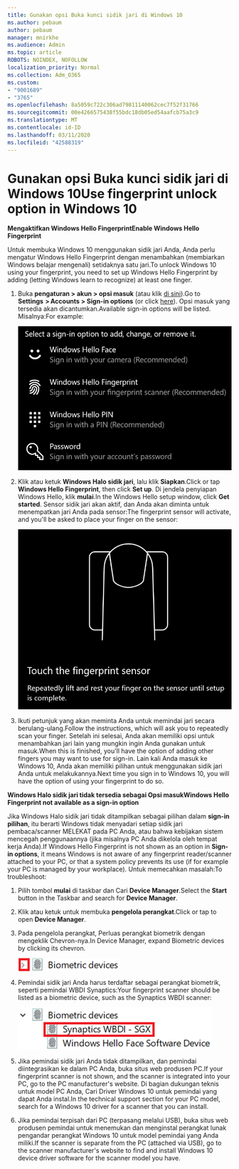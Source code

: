 ```yaml
---
title: Gunakan opsi Buka kunci sidik jari di Windows 10
ms.author: pebaum
author: pebaum
manager: mnirkhe
ms.audience: Admin
ms.topic: article
ROBOTS: NOINDEX, NOFOLLOW
localization_priority: Normal
ms.collection: Adm_O365
ms.custom:
- "9001689"
- "3765"
ms.openlocfilehash: 8a5059c722c306ad79811140062cec7f52f31766
ms.sourcegitcommit: 00e4266575438f55bdc18db05ed54aafcb75a3c9
ms.translationtype: MT
ms.contentlocale: id-ID
ms.lasthandoff: 03/11/2020
ms.locfileid: "42588319"
---
```

# <a name="use-fingerprint-unlock-option-in-windows-10"></a><span data-ttu-id="93131-102">Gunakan opsi Buka kunci sidik jari di Windows 10</span><span class="sxs-lookup"><span data-stu-id="93131-102">Use fingerprint unlock option in Windows 10</span></span>

<span data-ttu-id="93131-103">**Mengaktifkan Windows Hello Fingerprint**</span><span class="sxs-lookup"><span data-stu-id="93131-103">**Enable Windows Hello Fingerprint**</span></span>

<span data-ttu-id="93131-104">Untuk membuka Windows 10 menggunakan sidik jari Anda, Anda perlu mengatur Windows Hello Fingerprint dengan menambahkan (membiarkan Windows belajar mengenali) setidaknya satu jari.</span><span class="sxs-lookup"><span data-stu-id="93131-104">To unlock Windows 10 using your fingerprint, you need to set up Windows Hello Fingerprint by adding (letting Windows learn to recognize) at least one finger.</span></span> 

1. <span data-ttu-id="93131-105">Buka **pengaturan > akun > opsi masuk** (atau klik [di sini](ms-settings:signinoptions?activationSource=GetHelp)).</span><span class="sxs-lookup"><span data-stu-id="93131-105">Go to **Settings  > Accounts > Sign-in options** (or click [here](ms-settings:signinoptions?activationSource=GetHelp)).</span></span> <span data-ttu-id="93131-106">Opsi masuk yang tersedia akan dicantumkan.</span><span class="sxs-lookup"><span data-stu-id="93131-106">Available sign-in options will be listed.</span></span> <span data-ttu-id="93131-107">Misalnya:</span><span class="sxs-lookup"><span data-stu-id="93131-107">For example:</span></span>

    ![Opsi masuk.](media/sign-in-options.png)

2. <span data-ttu-id="93131-109">Klik atau ketuk **Windows Halo sidik jari**, lalu klik **Siapkan**.</span><span class="sxs-lookup"><span data-stu-id="93131-109">Click or tap **Windows Hello Fingerprint**, then click **Set up**.</span></span> <span data-ttu-id="93131-110">Di jendela penyiapan Windows Hello, klik **mulai**.</span><span class="sxs-lookup"><span data-stu-id="93131-110">In the Windows Hello setup window, click **Get started**.</span></span> <span data-ttu-id="93131-111">Sensor sidik jari akan aktif, dan Anda akan diminta untuk menempatkan jari Anda pada sensor:</span><span class="sxs-lookup"><span data-stu-id="93131-111">The fingerprint sensor will activate, and you'll be asked to place your finger on the sensor:</span></span>

   ![Sensor sidik jari.](media/fingerprint-sensor.png)

3. <span data-ttu-id="93131-113">Ikuti petunjuk yang akan meminta Anda untuk memindai jari secara berulang-ulang.</span><span class="sxs-lookup"><span data-stu-id="93131-113">Follow the instructions, which will ask you to repeatedly scan your finger.</span></span> <span data-ttu-id="93131-114">Setelah ini selesai, Anda akan memiliki opsi untuk menambahkan jari lain yang mungkin ingin Anda gunakan untuk masuk.</span><span class="sxs-lookup"><span data-stu-id="93131-114">When this is finished, you'll have the option of adding other fingers you may want to use for sign-in.</span></span> <span data-ttu-id="93131-115">Lain kali Anda masuk ke Windows 10, Anda akan memiliki pilihan untuk menggunakan sidik jari Anda untuk melakukannya.</span><span class="sxs-lookup"><span data-stu-id="93131-115">Next time you sign in to Windows 10, you will have the option of using your fingerprint to do so.</span></span>

<span data-ttu-id="93131-116">**Windows Halo sidik jari tidak tersedia sebagai Opsi masuk**</span><span class="sxs-lookup"><span data-stu-id="93131-116">**Windows Hello Fingerprint not available as a sign-in option**</span></span>

<span data-ttu-id="93131-117">Jika Windows Halo sidik jari tidak ditampilkan sebagai pilihan dalam **sign-in pilihan**, itu berarti Windows tidak menyadari setiap sidik jari pembaca/scanner MELEKAT pada PC Anda, atau bahwa kebijakan sistem mencegah penggunaannya (jika misalnya PC Anda dikelola oleh tempat kerja Anda).</span><span class="sxs-lookup"><span data-stu-id="93131-117">If Windows Hello Fingerprint is not shown as an option in **Sign-in options**, it means Windows is not aware of any fingerprint reader/scanner attached to your PC, or that a system policy prevents its use (if for example your PC is managed by your workplace).</span></span> <span data-ttu-id="93131-118">Untuk memecahkan masalah:</span><span class="sxs-lookup"><span data-stu-id="93131-118">To troubleshoot:</span></span> 

1. <span data-ttu-id="93131-119">Pilih tombol **mulai** di taskbar dan Cari **Device Manager**.</span><span class="sxs-lookup"><span data-stu-id="93131-119">Select the **Start** button in the Taskbar and search for **Device Manager**.</span></span>

2. <span data-ttu-id="93131-120">Klik atau ketuk untuk membuka **pengelola perangkat**.</span><span class="sxs-lookup"><span data-stu-id="93131-120">Click or tap to open **Device Manager**.</span></span>

3. <span data-ttu-id="93131-121">Pada pengelola perangkat, Perluas perangkat biometrik dengan mengeklik Chevron-nya.</span><span class="sxs-lookup"><span data-stu-id="93131-121">In Device Manager, expand Biometric devices by clicking its chevron.</span></span>

   ![Perangkat biometrik.](media/biometric-devices.png)

4. <span data-ttu-id="93131-123">Pemindai sidik jari Anda harus terdaftar sebagai perangkat biometrik, seperti pemindai WBDI Synaptics:</span><span class="sxs-lookup"><span data-stu-id="93131-123">Your fingerprint scanner should be listed as a biometric device, such as the Synaptics WBDI scanner:</span></span>

   ![Perangkat biometrik.](media/biometric-devices-expanded.png)

5. <span data-ttu-id="93131-125">Jika pemindai sidik jari Anda tidak ditampilkan, dan pemindai diintegrasikan ke dalam PC Anda, buka situs web produsen PC.</span><span class="sxs-lookup"><span data-stu-id="93131-125">If your fingerprint scanner is not shown, and the scanner is integrated into your PC, go to the PC manufacturer's website.</span></span> <span data-ttu-id="93131-126">Di bagian dukungan teknis untuk model PC Anda, Cari Driver Windows 10 untuk pemindai yang dapat Anda instal.</span><span class="sxs-lookup"><span data-stu-id="93131-126">In the technical support section for your PC model, search for a Windows 10 driver for a scanner that you can install.</span></span>

6. <span data-ttu-id="93131-127">Jika pemindai terpisah dari PC (terpasang melalui USB), buka situs web produsen pemindai untuk menemukan dan menginstal perangkat lunak pengandar perangkat Windows 10 untuk model pemindai yang Anda miliki.</span><span class="sxs-lookup"><span data-stu-id="93131-127">If the scanner is separate from the PC (attached via USB), go to the scanner manufacturer's website to find and install Windows 10 device driver software for the scanner model you have.</span></span>

